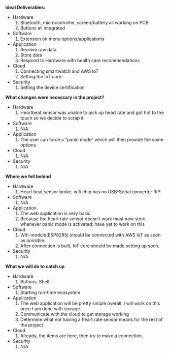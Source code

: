 **Ideal Deliverables:**
* Hardware
  1. Bluetooth, microcontroller, screen/battery all working on PCB
  2. Buttons all integrated
* Software
  1. Extension on menu options/applications
* Application
  1. Receive raw data
  2. Store data
  3. Respond to Hardware with health care recommendations
* Cloud
  1. Connecting smartwatch and AWS IoT
  2. Setting the IoT core
* Security
  1. Setting the device certification

**What changes were necessary in the project?**
* Hardware
  1. Heartbeat sensor was unable to pick up heart rate and got hot to the touch so we decide to scrap it
* Software
  1. N/A
* Application
  1. The user can force a “panic mode” which will then provide the same options
* Cloud
  1. N/A
* Security
  1. N/A

**Where we fell behind**
* Hardware
  1. Heart beat sensor broke, wifi chip has no USB-Serial converter RIP
* Software
  1. N/A
* Application
  1. The web application is very basic
  2. Because the heart rate sensor doesn’t work must now store whenever panic mode is activated: have yet to work on this
* Cloud
  1. Wifi-module(ESP8285) should be connected with AWS IoT as soon as possible.
  2. After connection is built, IoT core should be made setting up soon.
* Security
  1. N/A

**What we will do to catch up**
* Hardware
  1. Buttons, Shell
* Software
  1. Starting run-time ecosystem
* Application
  1. The web application will be pretty simple overall. I will work on this once I am done with storage.
  2. Communicate with the cloud to get storage working
  3. Determine what not having a heart rate sensor means for the rest of the project
* Cloud
  1. Already, the items are here, then try to make a connection.
* Security
  1. N/A

